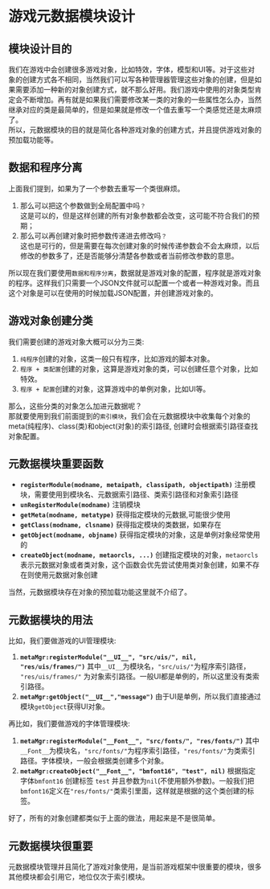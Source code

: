 # 游戏元数据模块设计

## 模块设计目的

我们在游戏中会创建很多游戏对象，比如特效，字体，模型和UI等。对于这些对象的创建方式各不相同，当然我们可以写各种管理器管理这些对象的创建，但是如果需要添加一种新的对象创建方式，就不那么好用。我们游戏中使用的对象类型肯定会不断增加。再有就是如果我们需要修改某一类的对象的一些属性怎么办，当然继承对应的类是最简单的，但是如果就是修改一个值去重写一个类感觉还是太麻烦了。  
所以，元数据模块的目的就是简化各种游戏对象的创建方式，并且提供游戏对象的预加载功能等。

## 数据和程序分离

上面我们提到，如果为了一个参数去重写一个类很麻烦。  
1. 那么可以把这个参数做到全局配置中吗`？`   
    这是可以的，但是这样创建的所有对象参数都会改变，这可能不符合我们的预期；  
2. 那么可以再创建对象时把参数传递进去修改吗`？`  
    这也是可行的，但是需要在每次创建对象的时候传递参数会不会太麻烦，以后修改的参数多了，还是否能够分清楚各参数或者当前修改参数的意思。

所以现在我们要使用`数据和程序分离`，数据就是游戏对象的配置，程序就是游戏对象的程序。这样我们只需要一个JSON文件就可以配置一个或者一种游戏对象。而且这个对象是可以在使用的时候加载JSON配置，并创建游戏对象的。

## 游戏对象创建分类

我们需要创建的游戏对象大概可以分为三类:

1. `纯程序`创建的对象，这类一般只有程序，比如游戏的脚本对象。
2. `程序 + 类配置`创建的对象，这算是游戏对象的类，可以创建任意个对象，比如特效。
3. `程序 + 配置`创建的对象，这算游戏中的单例对象，比如UI等。

那么，这些分类的对象怎么加进元数据呢？  
那就要使用到我们前面提到的`索引模块`，我们会在元数据模块中收集每个对象的meta(纯程序)、class(类)和object(对象)的索引路径, 创建时会根据索引路径查找对象配置。

## 元数据模块重要函数

* **`registerModule(modname, metaipath, classipath, objectipath)`** 注册模块，需要使用到模块名、元数据索引路径、类索引路径和对象索引路径
* **`unRegisterModule(modname)`** 注销模块
* **`getMeta(modname, metatype)`** 获得指定模块的元数据,可能很少使用
* **`getClass(modname, clsname)`** 获得指定模块的类数据，如果存在
* **`getObject(modname, objname)`** 获得指定模块的对象，这是单例对象经常使用的
* **`createObject(modname, metaorcls, ...)`** 创建指定模块的对象，`metaorcls`表示元数据对象或者类对象，这个函数会优先尝试使用类对象创建，如果不存在则使用元数据对象创建
  
当然，元数据模块存在对象的预加载功能这里就不介绍了。

## 元数据模块的用法

比如，我们要做游戏的UI管理模块:

1. **`metaMgr:registerModule("__UI__", "src/uis/", nil, "res/uis/frames/")`** 其中`__UI__`为模块名，`"src/uis/"`为程序索引路径， `"res/uis/frames/"` 为对象索引路径。一般UI都是单例的，所以这里没有类索引路径。
2. **`metaMgr:getObject("__UI__","message")`** 由于UI是单例，所以我们直接通过模块`getObject`获得UI对象。

再比如，我们要做游戏的字体管理模块:

1. **`metaMgr:registerModule("__Font__", "src/fonts/", "res/fonts/")`** 其中`__Font__`为模块名，`"src/fonts/"`为程序索引路径，`"res/fonts/"`为类索引路径。字体模块，一般会根据类创建多个对象。
2. **`metaMgr:createObject("__Font__", "bmfont16", "test", nil)`** 根据指定字体`bmfont16` 创建标签 `test` 并且参数为`nil`(不使用额外参数)。一般我们把`bmfont16`定义在`"res/fonts/"`类索引里面，这样就是根据的这个类创建的标签。

好了，所有的对象创建都类似于上面的做法，用起来是不是很简单。

## 元数据模块很重要

元数据模块管理并且简化了游戏对象使用，是当前游戏框架中很重要的模块，很多其他模块都会引用它，地位仅次于索引模块。
